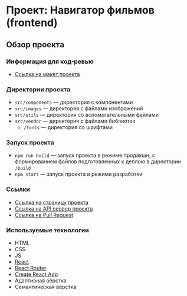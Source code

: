 # Проект: Навигатор фильмов (frontend)

## Обзор проекта

### Информация для код-ревью

- [Ссылка на макет проекта](https://www.figma.com/file/6FMWkB94wE7KTkcCgUXtnC/%D0%94%D0%B8%D0%BF%D0%BB%D0%BE%D0%BC%D0%BD%D1%8B%D0%B9-%D0%BF%D1%80%D0%BE%D0%B5%D0%BA%D1%82?type=design&node-id=1-8436&mode=dev)

### Директории проекта

- `src/components` — директория с компонентами
- `src/images` — директория с файлами изображений
- `src/utils` — директория со вспомогательными файлами
- `src/vendor` — директория с файлами библиотек
  - `/fonts` — директория со шрифтами

### Запуск проекта

- `npm run build` — запуск проекта в режиме продакшн, с формированием файлов подготовленных к деплою в директории `/build`
- `npm start` — запуск проекта в режиме разработки

### Ссылки

- [Ссылка на страницу проекта](https://didsen1.movies.nomoredomainsmonster.ru/)
- [Ссылка на API сервер проекта](api.didsen1.movies.nomoredomainsmonster.ru)
- [Ссылка на Pull Request](https://github.com/Didsen1/movies-explorer-frontend/pull/2)

### Используемые технологии

- HTML
- CSS
- JS
- [React](https://react.dev/)
- [React Router](https://reactrouter.com/en/main)
- [Create React App](https://create-react-app.dev/)
- Адаптивная вёрстка
- Семантическая вёрстка